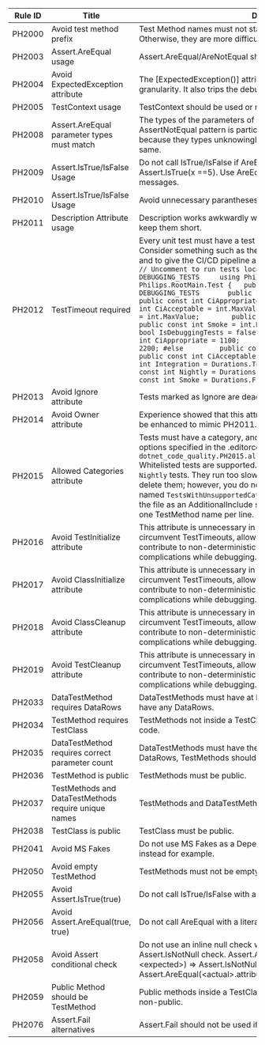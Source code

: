 | Rule ID | Title                                                | Description                                                  |
| ------- | ---------------------------------------------------- | ------------------------------------------------------------ |
| PH2000  | Avoid test method  prefix                            | Test Method names must not start with 'Test', 'Ensure', or 'Verify'. Otherwise, they are more difficult to find in sorted lists in Test Explorer. |
| PH2003  | Assert.AreEqual usage                                | Assert.AreEqual/AreNotEqual should be of the form AreEqual(<Expected Non-Null Literal>, <Actual Expression>) |
| PH2004  | Avoid ExpectedException attribute                    | The [ExpectedException()] attribute does not have line number granularity.  It also trips the debugger.  Use Assert.Throws() instead. |
| PH2005  | TestContext usage                                    | TestContext should be used or removed.                       |
| PH2008  | Assert.AreEqual parameter types must match           | The types of the parameters of Are[Not]Equal must match.  The AssertNotEqual pattern is particularly insidious, as the Assert may pass because they types unknowingly differ, even though the values are the same. |
| PH2009  | Assert.IsTrue/IsFalse Usage                          | Do not call IsTrue/IsFalse if AreEqual/AreNotEqual will suffice.  E.g., avoid Assert.IsTrue(x ==5).  Use AreEqual(5, x) instead for clearer error messages. |
| PH2010  | Assert.IsTrue/IsFalse Usage                          | Avoid unnecessary parantheses around <expected> and <actual> |
| PH2011  | Description Attribute usage                          | Description works awkwardly with Test Explorer. Avoid literal strings and keep them short. |
| PH2012  | TestTimeout required                                 | Every unit test must have a test timeout to help prevent CI/CD bloat.  Consider something such as the following to exempt active debugging and to give the CI/CD pipeline a small buffer:<br />`// Uncomment to run tests locally in a debugger. //#define DEBUGGING_TESTS     using Philips.Platform;   namespace Philips.RootMain.Test { 	public sealed class TestTimeouts 	{ #if DEBUGGING_TESTS 		public const bool IsDebuggingTests = true; 		public const int CiAppropriate = int.MaxValue; 		public const int CiAcceptable = int.MaxValue; 		public const int Integration = int.MaxValue; 		public const int Nightly = int.MaxValue; 		public const int Smoke = int.MaxValue; #else 		public const bool IsDebuggingTests = false;   #if BUILDSERVER 		public const int CiAppropriate = 1100; 		public const int CiAcceptable = 2200; #else 		public const int CiAppropriate = 200; 		public const int CiAcceptable = 1200; #endif 		public const int Integration = Durations.TenSecondsInMilliseconds; 		public const int Nightly = Durations.TwoMinutesInMilliseconds; 		public const int Smoke = Durations.FifteenMinutesInMilliseconds; #endif` |
| PH2013  | Avoid Ignore attribute                               | Tests marked as Ignore are dead code.                        |
| PH2014  | Avoid Owner attribute                                | Experience showed that this attribute's contents languished.  This could be enhanced to mimic PH2011. |
| PH2015  | Allowed Categories attribute                         | Tests must have a category, and the allowed category must match options specified in the .editorconfig.  E.g., `dotnet_code_quality.PH2015.allowed_test_categories=Unit,Integration`<br />Whitelisted tests are supported.  E.g., perhaps you have 100 legacy `Nightly` tests.  They run too slowly to be `Unit` tests.  You do not want to delete them; however, you do not want any more created.  Create a file named `TestsWithUnsupportedCategory.Allowed.txt`in the project.  Mark the file as an AdditionalInclude such that the Analyzer can see it.  Specify one TestMethod name per line. |
| PH2016  | Avoid TestInitialize attribute                       | This attribute is unnecessary in the C# programming language. They circumvent TestTimeouts, allowing for slower Test Runs.  They can contribute to non-deterministic test execution order, resulting complications while debugging. |
| PH2017  | Avoid ClassInitialize attribute                      | This attribute is unnecessary in the C# programming language. They circumvent TestTimeouts, allowing for slower Test Runs.  They can contribute to non-deterministic test execution order, resulting complications while debugging. |
| PH2018  | Avoid ClassCleanup attribute                         | This attribute is unnecessary in the C# programming language. They circumvent TestTimeouts, allowing for slower Test Runs.  They can contribute to non-deterministic test execution order, resulting complications while debugging. |
| PH2019  | Avoid TestCleanup attribute                          | This attribute is unnecessary in the C# programming language. They circumvent TestTimeouts, allowing for slower Test Runs.  They can contribute to non-deterministic test execution order, resulting complications while debugging. |
| PH2033  | DataTestMethod requires DataRows                     | DataTestMethods must have at least 1 DataRow.  TestMethods must not have any DataRows. |
| PH2034  | TestMethod requires TestClass                        | TestMethods not inside a TestClass are not executed.  They are dead code. |
| PH2035  | DataTestMethod requires correct parameter count      | DataTestMethods must have the same number of parameters of the DataRows, TestMethods should have no arguments. |
| PH2036  | TestMethod is public                                 | TestMethods must be public.                                  |
| PH2037  | TestMethods and DataTestMethods require unique names | TestMethods and DataTestMethods require unique names.        |
| PH2038  | TestClass is public                                  | TestClass must be public.                                    |
| PH2041  | Avoid MS Fakes                                       | Do not use MS Fakes as a Dependency Injection solution. Use Moq instead for example. |
| PH2050  | Avoid empty TestMethod                               | TestMethods must not be empty.                               |
| PH2055  | Avoid Assert.IsTrue(true)                            | Do not call IsTrue/IsFalse with a literal true/false.        |
| PH2056  | Avoid Assert.AreEqual(true, true)                    | Do not call AreEqual with a literal true/false.              |
| PH2058  | Avoid Assert conditional check                       | Do not use an inline null check while asserting. Use a different Assert.IsNotNull check. Assert.AreEqual(&lt;actual>?.attribute, &lt;expected>) => Assert.IsNotNull(&lt;actual>); Assert.AreEqual(&lt;actual>.attribute, &lt;expected>) |
| PH2059  | Public Method should be TestMethod                   | Public methods inside a TestClass should either be a test method or non-public. |
| PH2076  | Assert.Fail alternatives                             | Assert.Fail should not be used if an alternative is more appropriate |

